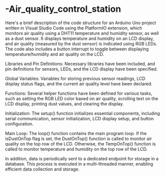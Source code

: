 # -Air_quality_control_station
Here's a brief description of the code structure for an Arduino Uno project written in Visual Studio Code using the PlatformIO extension, which monitors air quality using a DHT11 temperature and humidity sensor, as well as a dust sensor. It displays temperature and humidity on an LCD display, and air quality (measured by the dust sensor) is indicated using RGB LEDs. The code also includes a button interrupt to toggle between displaying temperature/humidity and air quality on the LCD.

Libraries and Pin Definitions: Necessary libraries have been included, and pin definitions for sensors, LEDs, and the LCD display have been specified.

Global Variables: Variables for storing previous sensor readings, LCD display status flags, and the current air quality level have been declared.

Functions: Several helper functions have been defined for various tasks, such as setting the RGB LED color based on air quality, scrolling text on the LCD display, printing dust values, and clearing the display.

Initialization: The setup() function initializes essential components, including serial communication, sensor initialization, LCD display setup, and button configuration.

Main Loop: The loop() function contains the main program loop. If the isDustOnTop flag is set, the DustOnTop() function is called to monitor air quality on the top row of the LCD. Otherwise, the TempOnTop() function is called to monitor temperature and humidity on the top row of the LCD.

In addition, data is periodically sent to a dedicated endpoint for storage in a database. This process is executed in a multi-threaded manner, enabling efficient data collection and storage.

